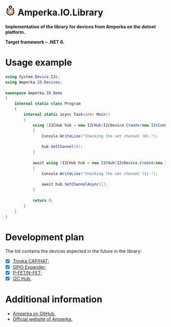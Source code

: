 # <img src="/images/amperka-logo-32.png"></img> **Amperka.IO.Library**

**Implementation of the library for devices from Amperka on the dotnet platform.**

**Target framework – .NET 6.**

# Usage example

```csharp
using System.Device.I2c;
using Amperka.IO.Devices;

namespace Amperka.IO.Demo
{
    internal static class Program
    {
        internal static async Task<int> Main()
        {
            using (I2CHub hub = new I2CHub(I2cDevice.Create(new I2cConnectionSettings(1, I2CHub.DefaultAddress))))
            {
                Console.WriteLine("Checking the set channel (0).");

                hub.SetChannel(0);
            }

            await using (I2CHub hub = new I2CHub(I2cDevice.Create(new I2cConnectionSettings(1, I2CHub.DefaultAddress))))
            {
                Console.WriteLine("Checking the set channel (1).");

                await hub.SetChannelAsync(1);
            }

            return 0;
        }
    }
}
```

# Development plan
The list contains the devices expected in the future in the library:
- [x] [Troyka CAP/HAT;](https://github.com/amperka/TroykaHatCpp)
- [x] [GPIO Expander;](https://github.com/amperka/I2CioExpander)
- [x] [P-FET/N-FET;](https://github.com/amperka/AmperkaFet)
- [x] [I2C Hub.](https://github.com/amperka/TroykaI2CHub)

# Additional information

* [Amperka on GitHub.](https://github.com/amperka)
* [Official website of Amperka.](https://amperka.com/)

